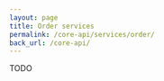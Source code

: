 ```yaml
---
layout: page
title: Order services
permalink: /core-api/services/order/
back_url: /core-api/
---
```


TODO
